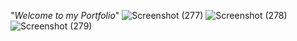"*Welcome to my Portfolio*"
                                                ![Screenshot (277)](https://user-images.githubusercontent.com/83532269/146724318-aec218f4-cf3e-4d1c-9a35-4177331597ab.png)
![Screenshot (278)](https://user-images.githubusercontent.com/83532269/146724335-0c254d94-73f7-4025-a827-d4612e0ea278.png)
                                             ![Screenshot (279)](https://user-images.githubusercontent.com/83532269/146724353-bb0f79e6-dd0d-444d-9712-5b99d1158e0b.png)
